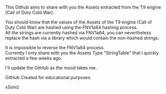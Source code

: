 This Github aims to share with you the Assets extracted from the T9 engine (Call of Duty Cold War).  

You should know that the values of the Assets of the T9 engine (Call of Duty Cold War) are hashed using the FNV1a64 hashing process.  
All the strings are currently hashed via FNV1a64, you can nevertheless replace the hash via a library which would contain the non-hashed strings.  

It is impossible to reverse the FNV1a64 process.  
Currently I only share with you the Assets Type "StringTable" that I quickly extracted a few weeks ago.  

I'll update the GitHub as the mood takes me.  

GitHub Created for educational purposes.  

xSoniz
